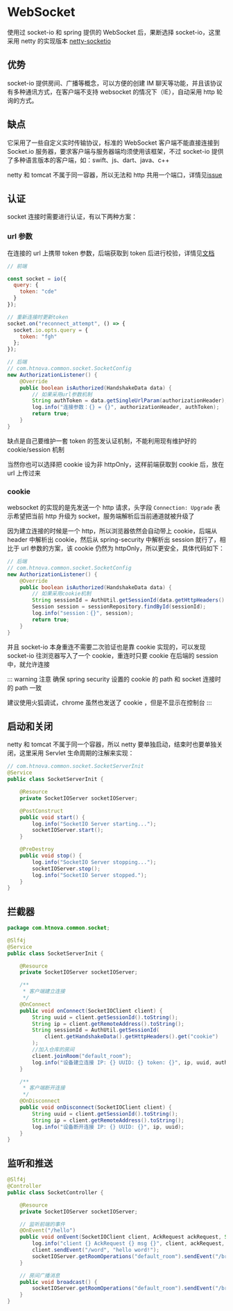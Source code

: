 # WebSocket

使用过 socket-io 和 spring 提供的 WebSocket 后，果断选择 socket-io，这里采用 netty 的实现版本 [netty-socketio](https://github.com/mrniko/netty-socketio)

## 优势

socket-io 提供房间、广播等概念，可以方便的创建 IM 聊天等功能，并且该协议有多种通讯方式，在客户端不支持 websocket 的情况下（IE），自动采用 http 轮询的方式。

## 缺点

它采用了一些自定义实时传输协议，标准的 WebSocket 客户端不能直接连接到 Socket.io 服务器，要求客户端与服务器端均须使用该框架，不过 socket-io 提供了多种语言版本的客户端，如：swift、js、dart、java、c++

netty 和 tomcat 不属于同一容器，所以无法和 http 共用一个端口，详情见[issue](https://github.com/mrniko/netty-socketio/issues/267)

## 认证

socket 连接时需要进行认证，有以下两种方案：

### url 参数

在连接的 url 上携带 token 参数，后端获取到 token 后进行校验，详情见[文档](https://socket.io/docs/client-api/#With-query-option)

```js
// 前端

const socket = io({
  query: {
    token: "cde"
  }
});

// 重新连接时更新token
socket.on("reconnect_attempt", () => {
  socket.io.opts.query = {
    token: "fgh"
  };
});
```

```java
// 后端
// com.htnova.common.socket.SocketConfig
new AuthorizationListener() {
    @Override
    public boolean isAuthorized(HandshakeData data) {
        // 如果采用url参数机制
        String authToken = data.getSingleUrlParam(authorizationHeader);
        log.info("连接参数：{} = {}", authorizationHeader, authToken);
        return true;
    }
}
```

缺点是自己要维护一套 token 的签发认证机制，不能利用现有维护好的 cookie/session 机制

当然你也可以选择把 cookie 设为非 httpOnly，这样前端获取到 cookie 后，放在 url 上传过来

### cookie

websocket 的实现的是先发送一个 http 请求，头字段 `Connection: Upgrade` 表示希望把当前 http 升级为 socket，服务端解析后当前通道就被升级了

因为建立连接的时候是一个 http，所以浏览器依然会自动带上 cookie，后端从 header 中解析出 cookie，然后从 spring-security 中解析出 session 就行了，相比于 url 参数的方案，该 cookie 仍然为 httpOnly，所以更安全，具体代码如下：

```java
// 后端
// com.htnova.common.socket.SocketConfig
new AuthorizationListener() {
    @Override
    public boolean isAuthorized(HandshakeData data) {
        // 如果采用cookie机制
        String sessionId = AuthUtil.getSessionId(data.getHttpHeaders().get("cookie"));
        Session session = sessionRepository.findById(sessionId);
        log.info("session：{}", session);
        return true;
    }
}
```

并且 socket-io 本身重连不需要二次验证也是靠 cookie 实现的，可以发现 socket-io 往浏览器写入了一个 cookie，重连时只要 cookie 在后端的 session 中，就允许连接

::: warning 注意
确保 spring security 设置的 cookie 的 path 和 socket 连接时的 path 一致

建议使用火狐调试，chrome 虽然也发送了 cookie ，但是不显示在控制台
:::

## 启动和关闭

netty 和 tomcat 不属于同一个容器，所以 netty 要单独启动，结束时也要单独关闭，这里采用 Servlet 生命周期的注解来实现：

```java
// com.htnova.common.socket.SocketServerInit
@Service
public class SocketServerInit {

    @Resource
    private SocketIOServer socketIOServer;

    @PostConstruct
    public void start() {
        log.info("SocketIO Server starting...");
        socketIOServer.start();
    }

    @PreDestroy
    public void stop() {
        log.info("SocketIO Server stopping...");
        socketIOServer.stop();
        log.info("SocketIO Server stopped.");
    }
}
```

## 拦截器

```java
package com.htnova.common.socket;

@Slf4j
@Service
public class SocketServerInit {

    @Resource
    private SocketIOServer socketIOServer;

    /**
     * 客户端建立连接
     */
    @OnConnect
    public void onConnect(SocketIOClient client) {
        String uuid = client.getSessionId().toString();
        String ip = client.getRemoteAddress().toString();
        String sessionId = AuthUtil.getSessionId(
            client.getHandshakeData().getHttpHeaders().get("cookie")
        );
        //加入仓库的房间
        client.joinRoom("default_room");
        log.info("设备建立连接 IP: {} UUID: {} token: {}", ip, uuid, authToken);
    }

    /**
     * 客户端断开连接
     */
    @OnDisconnect
    public void onDisconnect(SocketIOClient client) {
        String uuid = client.getSessionId().toString();
        String ip = client.getRemoteAddress().toString();
        log.info("设备断开连接 IP: {} UUID: {}", ip, uuid);
    }
}
```

## 监听和推送

```java
@Slf4j
@Controller
public class SocketController {

    @Resource
    private SocketIOServer socketIOServer;

    // 监听前端的事件
    @OnEvent("/hello")
    public void onEvent(SocketIOClient client, AckRequest ackRequest, String msg) {
        log.info("client {} AckRequest {} msg {}", client, ackRequest, msg);
        client.sendEvent("/word", "hello word!");
        socketIOServer.getRoomOperations("default_room").sendEvent("/broadcast", "广播消息");
    }

    // 房间广播消息
    public void broadcast() {
        socketIOServer.getRoomOperations("default_room").sendEvent("/broadcast", "广播消息");
    }
}
```
